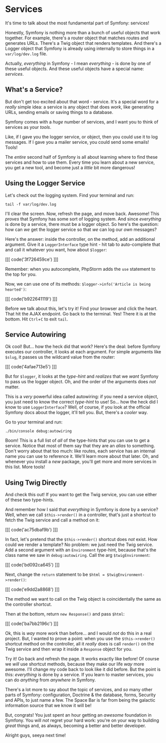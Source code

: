 # Services

It's time to talk about the most fundamental part of Symfony: services!

Honestly, Symfony is nothing more than a bunch of useful objects that work together.
For example, there's a router object that matches routes and generates URLs. There's
a Twig object that renders templates. And there's a Logger object that Symfony
is already using internally to store things in a `var/log/dev.log` file.

Actually, *everything* in Symfony - I mean *everything* - is done by one of these
useful objects. And these useful objects have a special name: *services*.

## What's a Service?

But don't get too excited about that word - service. It's a special word for a
*really* simple idea: a service is any object that does *work*, like generating URLs,
sending emails or saving things to a database.

Symfony comes with a *huge* number of services, and I want you to think of services
as your *tools*.

Like, if I gave you the logger service, or object, then you could use it to log messages.
If I gave you a mailer service, you could send some emails! Tools!

The *entire* second half of Symfony is all about learning where to find these services
and how to use them. Every time you learn about a new service, you get a new tool,
and become just a *little* bit more dangerous!

## Using the Logger Service

Let's check out the logging system. Find your terminal and run:

```terminal
tail -f var/log/dev.log
```

I'll clear the screen. Now, refresh the page, and move back. Awesome! This *proves*
that Symfony has some sort of logging system. And since *everything* is done by
a service, there must be a logger object. So here's the question: how can *we*
get the logger service so that *we* can log our *own* messages?

Here's the answer: inside the controller, on the method, add an additional argument.
Give it a `LoggerInterface` type hint - hit tab to auto-complete that and call it
whatever you want, how about `$logger`:

[[[ code('3f726459ce') ]]]

Remember: when you autocomplete, PhpStorm adds the `use` statement to the top for you.

Now, we can use one of its methods: `$logger->info('Article is being hearted')`:

[[[ code('b922641119') ]]]

Before we talk about this, let's try it! Find your browser and click the heart.
That hit the AJAX endpoint. Go back to the terminal. Yes! There it is at the bottom.
Hit `Ctrl`+`C` to exit `tail`.

## Service Autowiring

Ok cool! But... how the heck did that work? Here's the deal: before Symfony executes
our controller, it looks at each argument. For simple arguments like `$slug`, it
passes us the wildcard value from the router:

[[[ code('4afae713e5') ]]]

But for `$logger`, it looks at the *type-hint* and *realizes* that we *want* Symfony
to pass us the logger object. Oh, and the order of the arguments does *not* matter.

This is a *very* powerful idea called autowiring: if you need a service object,
you just need to know the correct *type-hint* to use! So... how the heck did I know
to use `LoggerInterface`? Well, of course, if you look at the official Symfony
docs about the logger, it'll tell you. But, there's a *cooler* way.

Go to your terminal and run:

```terminal
./bin/console debug:autowiring
```

Boom! This is a full list of *all* of the type-hints that you can use to get a
service. Notice that most of them say that they are an *alias* to something. Don't
worry about that too much: like routes, each service has an internal name you can
use to reference it. We'll learn more about that later. Oh, and whenever you install
a *new* package, you'll get more and more services in this list. More tools!

## Using Twig Directly

And check this out! If you want to get the Twig service, you can use either of
these two type-hints.

And remember how I said that *everything* in Symfony is done by a service? Well,
when we call `$this->render()` in a controller, that's just a shortcut to fetch
the Twig service and call a method on it:

[[[ code('ac75dbaf9b') ]]]

In fact, let's pretend that the `$this->render()` shortcut does *not* exist. How
could we render a template? No problem: we just need the Twig service. Add a second
argument with an `Environment` type-hint, because that's the class name we saw
in `debug:autowiring`. Call the arg `$twigEnvironment`:

[[[ code('bd092ca645') ]]]

Next, change the `return` statement to be `$html = $twigEnvironment->render()`:

[[[ code('e9dd2a8868') ]]]

The method we want to call on the Twig object is coincidentally the same as the
controller shortcut.

Then at the bottom, return `new Response()` and pass `$html`:

[[[ code('ba7bb2196c') ]]]

Ok, this is *way* more work than before... and I would *not* do this in a real
project. But, I wanted to prove a point: when you use the `$this->render()` shortcut
method on the controller, all it *really* does is call `render()` on the Twig service
and then wrap it inside a `Response` object for you.

Try it! Go back and refresh the page. It works exactly like before! Of course we
*will* use shortcut methods, because they make our life *way* more awesome. I'll
change my code back to look like it did before. But the point is this: *everything*
is done by a service. If you learn to master services, you can do *anything* from
*anywhere* in Symfony.

There's a lot more to say about the topic of services, and *so* many other parts
of Symfony: configuration, Doctrine & the database, forms, Security and APIs, to
just name a few. The Space Bar is far from being the galactic information source
that we know it will be!

But, congrats! You just spent an hour getting an *awesome* foundation in Symfony.
You will *not* regret your hard work: you're on your way to building *great* things
and, as always, becoming a better and better developer.

Alright guys, seeya next time!

